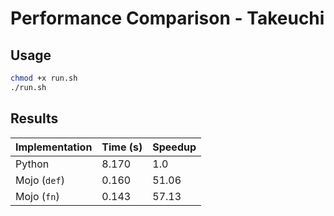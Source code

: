 # Performance Comparison - **Takeuchi**

## Usage

```bash
chmod +x run.sh
./run.sh
```

## Results

| Implementation | Time (s) | Speedup |
| -------------- | -------- | ------- |
| Python         | 8.170    | 1.0     |
| Mojo (`def`)   | 0.160    | 51.06   |
| Mojo (`fn`)    | 0.143    | 57.13   |
